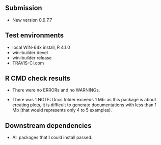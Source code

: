 ## Submission

* New version 0.9.7.7


## Test environments

* local WIN-64x install, R 4.1.0
* win-builder devel 
* win-builder release
* TRAVIS-CI.com


## R CMD check results

* There were no ERRORs and no WARNINGs.

* There was 1 NOTE: Docs folder exceeds 1 Mb: as this package
is about creating plots, it is difficult to generate documentations
with less than 1 Mb (that would represents only 4 to 5 examples). 


## Downstream dependencies

* All packages that I could install passed.

